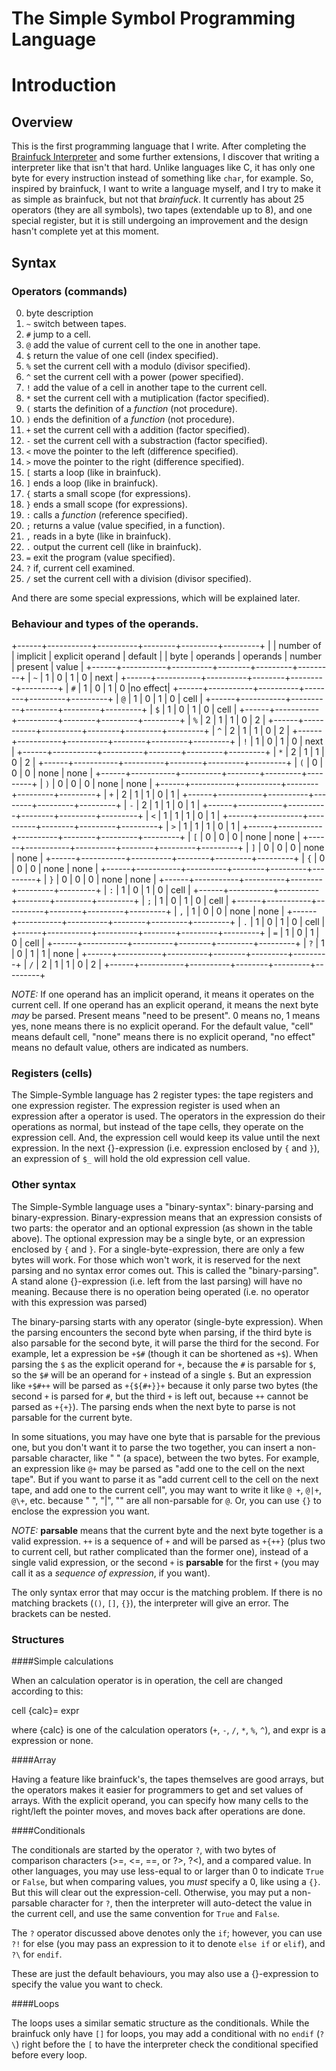 The Simple Symbol Programming Language
======================================

# Introduction

## Overview

This is the first programming language that I write. After completing the [Brainfuck Interpreter](https://github.com/Irides-Chromium/compiler/bf_interpreter/) and some further extensions, I discover that writing a interpreter like that isn't that hard. Unlike languages like C, it has only one byte for every instruction instead of something like `char`, for example. So, inspired by brainfuck, I want to write a language myself, and I try to make it as simple as brainfuck, but not that *brainfuck*. It currently has about 25 operators (they are all symbols), two tapes (extendable up to 8), and one special register, but it is still undergoing an improvement and the design hasn't complete yet at this moment.

## Syntax

### Operators (commands)

0. byte description
1.  `~` switch between tapes.
2.  `#` jump to a cell.
3.  `@` add the value of current cell to the one in another tape.
4.  `$` return the value of one cell (index specified).
5.  `%` set the current cell with a modulo (divisor specified).
6.  `^` set the current cell with a power (power specified).
7.  `!` add the value of a cell in another tape to the current cell.
8.  `*` set the current cell with a mutiplication (factor specified).
9.  `(` starts the definition of a *function* (not procedure).
10. `)` ends the definition of a *function* (not procedure).
11. `+` set the current cell with a addition (factor specified).
12. `-` set the current cell with a substraction (factor specified).
13. `<` move the pointer to the left (difference specified).
14. `>` move the pointer to the right (difference specified).
15. `[` starts a loop (like in brainfuck).
16. `]` ends a loop (like in brainfuck).
17. `{` starts a small scope (for expressions).
18. `}` ends a small scope (for expressions).
19. `:` calls a *function* (reference specified).
20. `;` returns a value (value specified, in a function).
21. `,` reads in a byte (like in brainfuck).
22. `.` output the current cell (like in brainfuck).
23. `=` exit the program (value specified).
24. `?` if, current cell examined.
25. `/` set the current cell with a division (divisor specified).

And there are some special expressions, which will be explained later.

### Behaviour and types of the operands.

+------+-----------+----------+--------+---------+---------+
|      | number of | implicit | explicit operand | default |
| byte | operands  | operands | number | present |  value  |
+------+-----------+----------+--------+---------+---------+
| `~`  |     1     |    0     |   1    |    0    |  next   |
+------+-----------+----------+--------+---------+---------+
| `#`  |     1     |    0     |   1    |    0    |no effect|
+------+-----------+----------+--------+---------+---------+
| `@`  |     1     |    0     |   1    |    0    |  cell   |
+------+-----------+----------+--------+---------+---------+
| `$`  |     1     |    0     |   1    |    0    |  cell   |
+------+-----------+----------+--------+---------+---------+
| `%`  |     2     |    1     |   1    |    0    |    2    |
+------+-----------+----------+--------+---------+---------+
| `^`  |     2     |    1     |   1    |    0    |    2    |
+------+-----------+----------+--------+---------+---------+
| `!`  |     1     |    0     |   1    |    0    |  next   |
+------+-----------+----------+--------+---------+---------+
| `*`  |     2     |    1     |   1    |    0    |    2    |
+------+-----------+----------+--------+---------+---------+
| `(`  |     0     |    0     |   0    |  none   |  none   |
+------+-----------+----------+--------+---------+---------+
| `)`  |     0     |    0     |   0    |  none   |  none   |
+------+-----------+----------+--------+---------+---------+
| `+`  |     2     |    1     |   1    |    0    |    1    |
+------+-----------+----------+--------+---------+---------+
| `-`  |     2     |    1     |   1    |    0    |    1    |
+------+-----------+----------+--------+---------+---------+
| `<`  |     1     |    1     |   1    |    0    |    1    |
+------+-----------+----------+--------+---------+---------+
| `>`  |     1     |    1     |   1    |    0    |    1    |
+------+-----------+----------+--------+---------+---------+
| `[`  |     0     |    0     |   0    |  none   |  none   |
+------+-----------+----------+--------+---------+---------+
| `]`  |     0     |    0     |   0    |  none   |  none   |
+------+-----------+----------+--------+---------+---------+
| `{`  |     0     |    0     |   0    |  none   |  none   |
+------+-----------+----------+--------+---------+---------+
| `}`  |     0     |    0     |   0    |  none   |  none   |
+------+-----------+----------+--------+---------+---------+
| `:`  |     1     |    0     |   1    |    0    |  cell   |
+------+-----------+----------+--------+---------+---------+
| `;`  |     1     |    0     |   1    |    0    |  cell   |
+------+-----------+----------+--------+---------+---------+
| `,`  |     1     |    0     |   0    |  none   |  none   |
+------+-----------+----------+--------+---------+---------+
| `.`  |     1     |    0     |   1    |    0    |  cell   |
+------+-----------+----------+--------+---------+---------+
| `=`  |     1     |    0     |   1    |    0    |  cell   |
+------+-----------+----------+--------+---------+---------+
| `?`  |     1     |    0     |   1    |    1    |  none   |
+------+-----------+----------+--------+---------+---------+
| `/`  |     2     |    1     |   1    |    0    |    2    |
+------+-----------+----------+--------+---------+---------+

*NOTE:* If one operand has an implicit operand, it means it operates on the current cell. If one operand has an explicit operand, it means the next byte *may* be parsed. Present means "need to be present". 0 means no, 1 means yes, none means there is no explicit operand. For the default value, "cell" means default cell, "none" means there is no explicit operand, "no effect" means no default value, others are indicated as numbers.

### Registers (cells)

The Simple-Symble language has 2 register types: the tape registers and one expression register. The expression register is used when an expression after a operator is used. The operators in the expression do their operations as normal, but instead of the tape cells, they operate on the expression cell. And, the expression cell would keep its value until the next expression. In the next {}-expression (i.e. expression enclosed by `{` and `}`), an expression of `$_` will hold the old expression cell value.

### Other syntax

The Simple-Symble language uses a "binary-syntax": binary-parsing and binary-expression. Binary-expression means that an expression consists of two parts: the operator and an optional expression (as shown in the table above). The optional expression may be a single byte, or an expression enclosed by `{` and `}`. For a single-byte-expression, there are only a few bytes will work. For those which won't work, it is reserved for the next parsing and no syntax error comes out. This is called the "binary-parsing". A stand alone {}-expression (i.e. left from the last parsing) will have no meaning. Because there is no operation being operated (i.e. no operator with this expression was parsed)

The binary-parsing starts with any operator (single-byte expression). When the parsing encounters the second byte when parsing, if the third byte is also parsable for the second byte, it will parse the third for the second. For example, let a expression be `+$#` (though it can be shortened as `+$`). When parsing the `$` as the explicit operand for `+`, because the `#` is parsable for `$`, so the `$#` will be an operand for `+` instead of a single `$`. But an expression like `+$#++` will be parsed as `+{${#+}}+` because it only parse two bytes (the second `+` is parsed for `#`, but the third `+` is left out, because `++` cannot be parsed as `+{+}`). The parsing ends when the next byte to parse is not parsable for the current byte.

In some situations, you may have one byte that is parsable for the previous one, but you don't want it to parse the two together, you can insert a non-parsable character, like " " (a space), between the two bytes. For example, an expression like `@+` may be parsed as "add one to the cell on the next tape". But if you want to parse it as "add current cell to the cell on the next tape, and add one to the current cell", you may want to write it like `@ +`, `@|+`, `@\+`, etc. because " ", "|", "\" are all non-parsable for `@`. Or, you can use `{}` to enclose the expression you want.

*NOTE:* **parsable** means that the current byte and the next byte together is a valid expression. `++` is a sequence of `+` and will be parsed as `+{++}` (plus two to current cell, but rather complicated than the former one), instead of a single valid expression, or the second `+` is **parsable** for the first `+` (you may call it as a *sequence of expression*, if you want).

The only syntax error that may occur is the matching problem. If there is no matching brackets (`()`, `[]`, `{}`), the interpreter will give an error. The brackets can be nested.

### Structures

####Simple calculations

When an calculation operator is in operation, the cell are changed according to this:

cell {calc}= expr

where {calc} is one of the calculation operators (`+`, `-`, `/`, `*`, `%`, `^`), and expr is a expression or none.

####Array

Having a feature like brainfuck's, the tapes themselves are good arrays, but the operators makes it easier for programmers to get and set values of arrays. With the explicit operand, you can specify how many cells to the right/left the pointer moves, and moves back after operations are done.

####Conditionals

The conditionals are started by the operator `?`, with two bytes of comparison characters (>=, <=, ==, or ?>, ?<), and a compared value. In other languages, you may use less-equal to or larger than 0 to indicate `True` or `False`, but when comparing values, you *must* specify a 0, like using a `{}`. But this will clear out the expression-cell. Otherwise, you may put a non-parsable character for `?`, then the interpreter will auto-detect the value in the current cell, and use the same convention for `True` and `False`.

The `?` operator discussed above denotes only the `if`; however, you can use `?!` for else (you may pass an expression to it to denote `else if` or `elif`), and `?\` for `endif`.

These are just the default behaviours, you may also use a {}-expression to specify the value you want to check.

####Loops

The loops uses a similar sematic structure as the conditionals. While the brainfuck only have `[]` for loops, you may add a conditional with no `endif` (`?\`) right before the `[` to have the interpreter check the conditional specified before every loop.


